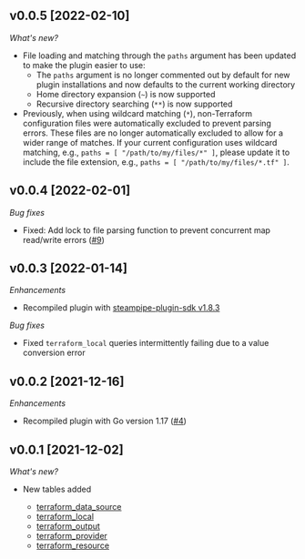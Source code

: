 ## v0.0.5 [2022-02-10]

_What's new?_

- File loading and matching through the `paths` argument has been updated to make the plugin easier to use:
  - The `paths` argument is no longer commented out by default for new plugin installations and now defaults to the current working directory
  - Home directory expansion (`~`) is now supported
  - Recursive directory searching (`**`) is now supported
- Previously, when using wildcard matching (`*`), non-Terraform configuration files were automatically excluded to prevent parsing errors. These files are no longer automatically excluded to allow for a wider range of matches. If your current configuration uses wildcard matching, e.g., `paths = [ "/path/to/my/files/*" ]`, please update it to include the file extension, e.g., `paths = [ "/path/to/my/files/*.tf" ]`.

## v0.0.4 [2022-02-01]

_Bug fixes_

- Fixed: Add lock to file parsing function to prevent concurrent map read/write errors ([#9](https://github.com/turbot/steampipe-plugin-terraform/pull/9))

## v0.0.3 [2022-01-14]

_Enhancements_

- Recompiled plugin with [steampipe-plugin-sdk v1.8.3](https://github.com/turbot/steampipe-plugin-sdk/blob/main/CHANGELOG.md#v183--2021-12-23)

_Bug fixes_

- Fixed `terraform_local` queries intermittently failing due to a value conversion error

## v0.0.2 [2021-12-16]

_Enhancements_

- Recompiled plugin with Go version 1.17 ([#4](https://github.com/turbot/steampipe-plugin-terraform/pull/4))

## v0.0.1 [2021-12-02]

_What's new?_

- New tables added

  - [terraform_data_source](https://hub.steampipe.io/plugins/turbot/terraform/tables/terraform_data_source)
  - [terraform_local](https://hub.steampipe.io/plugins/turbot/terraform/tables/terraform_local)
  - [terraform_output](https://hub.steampipe.io/plugins/turbot/terraform/tables/terraform_output)
  - [terraform_provider](https://hub.steampipe.io/plugins/turbot/terraform/tables/terraform_provider)
  - [terraform_resource](https://hub.steampipe.io/plugins/turbot/terraform/tables/terraform_resource)
